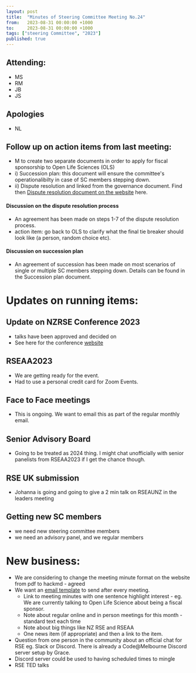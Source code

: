 ```yaml
---
layout: post
title:  "Minutes of Steering Committee Meeting No.24"
from:   2023-08-31 00:00:00 +1000    
to:     2023-08-31 00:00:00 +1000    
tags: ["steering Committee", "2023"]
published: true                     
---
```


## Attending:
- MS
- RM
- JB
- JS


## Apologies
- NL


## Follow up on action items from last meeting:
- M to create two separate documents in order to apply for fiscal sponsorship to Open Life Sciences (OLS)
- i) Succession plan: this document will ensure the committee's operationalibilty in case of SC members stepping down.
- ii) Dispute resolution and linked from the governance document. Find then [Dispute resolution document on the website](https://hackmd.io/@manodeep/rse-aunz-dispute-resolution/edit) here.

#### Discussion on the dispute resolution process
- An agreement has been made on steps  1-7 of the dispute resolution process. 
- action item: go back to OLS to clarify what the final tie breaker should look like (a person, random choice etc).

#### Discussion on succession plan
* An agreement of succession has been made on most scenarios of single or multiple SC members stepping down. Details can be found in the Succession plan document.


# Updates on running items:
## Update on NZRSE Conference 2023
- talks have been approved and decided on
- See here for the conference [website](https://www.rseconference.nz/)


## RSEAA2023 
- We are getting ready for the event. 
- Had to use a personal credit card for Zoom Events.

## Face to Face meetings 
- This is ongoing. We want to email this as part of the regular monthly email.


## Senior Advisory Board 

- Going to be treated as 2024 thing. I might chat unofficially with senior panelists from RSEAA2023 if I get the chance though. 



## RSE UK submission 

- Johanna is going and going to give a 2 min talk on RSEAUNZ in the leaders meeting

## Getting new SC members 
- we need new steering committee members 
- we need an advisory panel, and we regular members

# New business:

- We are considering to change the meeting minute format on the website from pdf to hackmd - agreed
- We want an [email template](https://docs.google.com/document/d/1IAtbNzUB9BEEUFXUcAkeln2Sqe0PXS3-K1ROkvzJLUo/edit) to send after every meeting.
    - Link to meeting minutes with one sentence highlight interest - eg. We are currently talking to Open Life Science about being a fiscal sponsor.
    - Note about regular online and in person meetings for this month - standard text each time
    - Note about big things like NZ RSE and RSEAA
    - One news item (if appropriate) and then a link to the item. 
- Question from one person in the community about an official chat for RSE eg. Slack or Discord. There is already a Code@Melbourne Discord server setup by Grace.
- Discord server could be used to having scheduled times to mingle
- RSE TED talks
